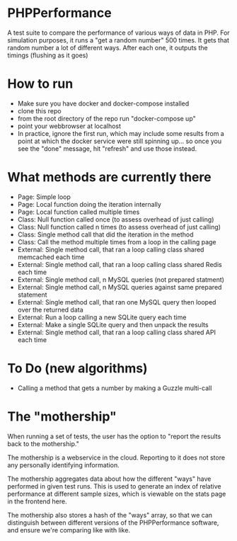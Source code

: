 # PHPPerformance
A test suite to compare the performance of various ways of data in PHP.
For simulation purposes, it runs a "get a random number" 500 times.
It gets that random number a lot of different ways. After each one, it outputs the timings (flushing as it goes)


# How to run

- Make sure you have docker and docker-compose installed
- clone this repo
- from the root directory of the repo run "docker-compose up"
- point your webbrowser at localhost
- In practice, ignore the first run, which may include some results from a point at which the docker service were still spinning up... so once you see the "done" message, hit "refresh" and use those instead.


# What methods are currently there

- Page: Simple loop
- Page: Local function doing the iteration internally
- Page: Local function called multiple times
- Class: Null function called once (to assess overhead of just calling)
- Class: Null function called n times (to assess overhead of just calling)
- Class: Single method call that did the iteration in the method
- Class: Call the method multiple times from a loop in the calling page
- External: Single method call, that ran a loop calling class shared memcached each time
- External: Single method call, that ran a loop calling class shared Redis each time
- External: Single method call, n MySQL queries (not prepared statment)
- External: Single method call, n MySQL queries against same prepared statement
- External: Single method call, that ran one MySQL query then looped over the returned data
- External: Run a loop calling a new SQLite query each time
- External: Make a single SQLite query and then unpack the results
- External: Single method call, that ran a loop calling class shared API each time

# To Do (new algorithms)

- Calling a method that gets a number by making a Guzzle multi-call

# The "mothership"

When running a set of tests, the user has the option to "report the results back to the mothership."

The mothership is a webservice in the cloud. Reporting to it does not store any personally identifying information.

The mothership aggregates data about how the different "ways" have performed in given test runs. This is used to generate an index of relative performance at different sample sizes, which is viewable on the stats page in the frontend here.

The mothership also stores a hash of the "ways" array, so that we can distinguish between different versions of the PHPPerformance software, and ensure we're comparing like with like.
